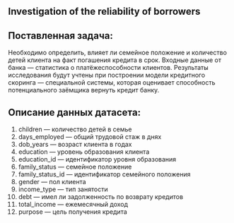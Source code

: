 ## Investigation of the reliability of borrowers

## Поставленная задача:
Необходимо определить, влияет ли семейное положение и количество детей клиента на факт погашения кредита в срок. Входные данные от банка — статистика о платёжеспособности клиентов.
Результаты исследования будут учтены при построении модели кредитного скоринга — специальной системы, которая оценивает способность потенциального заёмщика вернуть кредит банку.

## Описание данных датасета:

1. children — количество детей в семье
2. days_employed — общий трудовой стаж в днях
3. dob_years — возраст клиента в годах
4. education — уровень образования клиента
5. education_id — идентификатор уровня образования
6. family_status — семейное положение
7. family_status_id — идентификатор семейного положения
8. gender — пол клиента
9. income_type — тип занятости
10. debt — имел ли задолженность по возврату кредитов
11. total_income — ежемесячный доход
12. purpose — цель получения кредита
